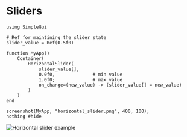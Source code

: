 # Sliders

``` @example HorizontalSliderExample
using SimpleGui

# Ref for maintining the slider state
slider_value = Ref(0.5f0)

function MyApp()
    Container(
        HorizontalSlider(
            slider_value[],
            0.0f0,              # min value
            1.0f0;              # max value
            on_change=(new_value) -> (slider_value[] = new_value)
        )
    )
end

screenshot(MyApp, "horizontal_slider.png", 400, 100);
nothing #hide
```

![Horizontal slider example](horizontal_slider.png)
